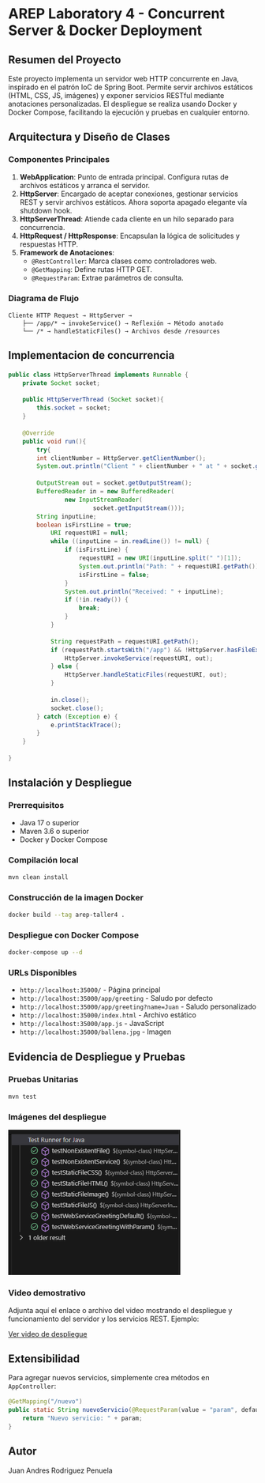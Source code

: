 
# AREP Laboratory 4 - Concurrent Server & Docker Deployment

## Resumen del Proyecto

Este proyecto implementa un servidor web HTTP concurrente en Java, inspirado en el patrón IoC de Spring Boot. Permite servir archivos estáticos (HTML, CSS, JS, imágenes) y exponer servicios RESTful mediante anotaciones personalizadas. El despliegue se realiza usando Docker y Docker Compose, facilitando la ejecución y pruebas en cualquier entorno.

## Arquitectura y Diseño de Clases

### Componentes Principales

1. **WebApplication**: Punto de entrada principal. Configura rutas de archivos estáticos y arranca el servidor.
2. **HttpServer**: Encargado de aceptar conexiones, gestionar servicios REST y servir archivos estáticos. Ahora soporta apagado elegante vía shutdown hook.
3. **HttpServerThread**: Atiende cada cliente en un hilo separado para concurrencia.
4. **HttpRequest / HttpResponse**: Encapsulan la lógica de solicitudes y respuestas HTTP.
5. **Framework de Anotaciones**:
   - `@RestController`: Marca clases como controladores web.
   - `@GetMapping`: Define rutas HTTP GET.
   - `@RequestParam`: Extrae parámetros de consulta.

### Diagrama de Flujo

```
Cliente HTTP Request → HttpServer → 
    ├── /app/* → invokeService() → Reflexión → Método anotado
    └── /* → handleStaticFiles() → Archivos desde /resources
```
## Implementacion de concurrencia

```java
public class HttpServerThread implements Runnable {
    private Socket socket;

    public HttpServerThread (Socket socket){
        this.socket = socket;
    }

    @Override
    public void run(){
        try{
        int clientNumber = HttpServer.getClientNumber();
        System.out.println("Client " + clientNumber + " at " + socket.getInetAddress() + " has connected.");
        
        OutputStream out = socket.getOutputStream();
        BufferedReader in = new BufferedReader(
                new InputStreamReader(
                        socket.getInputStream()));
        String inputLine;
        boolean isFirstLine = true;
            URI requestURI = null;
            while ((inputLine = in.readLine()) != null) {
                if (isFirstLine) {
                    requestURI = new URI(inputLine.split(" ")[1]);
                    System.out.println("Path: " + requestURI.getPath());
                    isFirstLine = false;
                }
                System.out.println("Received: " + inputLine);
                if (!in.ready()) {
                    break;
                }
            }
            
            String requestPath = requestURI.getPath();
            if (requestPath.startsWith("/app") && !HttpServer.hasFileExtension(requestPath)) {
                HttpServer.invokeService(requestURI, out);
            } else {
                HttpServer.handleStaticFiles(requestURI, out);
            }
            
            in.close();
            socket.close();
        } catch (Exception e) {
            e.printStackTrace();
        }
    }

}
```

## Instalación y Despliegue

### Prerrequisitos
- Java 17 o superior
- Maven 3.6 o superior
- Docker y Docker Compose

### Compilación local
```bash
mvn clean install
```

### Construcción de la imagen Docker
```bash
docker build --tag arep-taller4 .
```

### Despliegue con Docker Compose
```bash
docker-compose up --d
```

### URLs Disponibles
- `http://localhost:35000/` - Página principal
- `http://localhost:35000/app/greeting` - Saludo por defecto
- `http://localhost:35000/app/greeting?name=Juan` - Saludo personalizado
- `http://localhost:35000/index.html` - Archivo estático
- `http://localhost:35000/app.js` - JavaScript
- `http://localhost:35000/ballena.jpg` - Imagen


## Evidencia de Despliegue y Pruebas

### Pruebas Unitarias
```bash
mvn test
```

### Imágenes del despliegue

![test](./resources/img/Test.png)

### Video demostrativo

Adjunta aquí el enlace o archivo del video mostrando el despliegue y funcionamiento del servidor y los servicios REST. Ejemplo:

[Ver video de despliegue](https://drive.google.com/your-demo-video)


## Extensibilidad

Para agregar nuevos servicios, simplemente crea métodos en `AppController`:

```java
@GetMapping("/nuevo")
public static String nuevoServicio(@RequestParam(value = "param", defaultValue = "default") String param) {
    return "Nuevo servicio: " + param;
}
```


## Autor
Juan Andres Rodriguez Penuela


